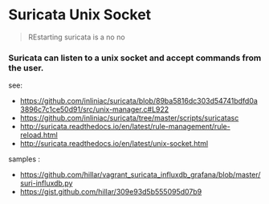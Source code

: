 # Suricata Unix Socket

> REstarting suricata is a no no

### Suricata can listen to a unix socket and accept commands from the user. 

see:
* https://github.com/inliniac/suricata/blob/89ba5816dc303d54741bdfd0a3896c7c1ce50d91/src/unix-manager.c#L922
* https://github.com/inliniac/suricata/tree/master/scripts/suricatasc
* http://suricata.readthedocs.io/en/latest/rule-management/rule-reload.html
* http://suricata.readthedocs.io/en/latest/unix-socket.html

samples : 
* https://github.com/hillar/vagrant_suricata_influxdb_grafana/blob/master/suri-influxdb.py
* https://gist.github.com/hillar/309e93d5b555095d07b9
